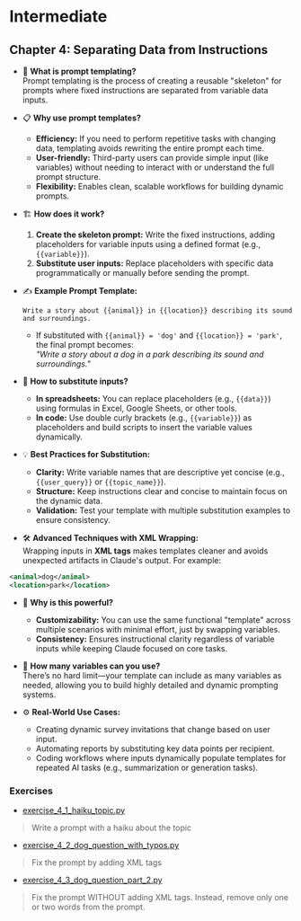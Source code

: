 # Intermediate

## Chapter 4: Separating Data from Instructions

- 🧠 **What is prompt templating?**  
  Prompt templating is the process of creating a reusable "skeleton" for prompts where fixed instructions are separated from variable data inputs.

- 📋 **Why use prompt templates?**  
  - **Efficiency:** If you need to perform repetitive tasks with changing data, templating avoids rewriting the entire prompt each time. 
  - **User-friendly:** Third-party users can provide simple input (like variables) without needing to interact with or understand the full prompt structure.
  - **Flexibility:** Enables clean, scalable workflows for building dynamic prompts.

- 🏗️ **How does it work?**
  1. **Create the skeleton prompt:** Write the fixed instructions, adding placeholders for variable inputs using a defined format (e.g., `{{variable}}`). 
  2. **Substitute user inputs:** Replace placeholders with specific data programmatically or manually before sending the prompt.

- ✍️ **Example Prompt Template:**
  ```
  Write a story about {{animal}} in {{location}} describing its sound and surroundings.
  ```
  - If substituted with `{{animal}} = 'dog'` and `{{location}} = 'park'`, the final prompt becomes:  
    *"Write a story about a dog in a park describing its sound and surroundings."*

- 🔄 **How to substitute inputs?**
  - **In spreadsheets:** You can replace placeholders (e.g., `{{data}}`) using formulas in Excel, Google Sheets, or other tools.
  - **In code:** Use double curly brackets (e.g., `{{variable}}`) as placeholders and build scripts to insert the variable values dynamically.

- 💡 **Best Practices for Substitution:**
  - **Clarity:** Write variable names that are descriptive yet concise (e.g., `{{user_query}}` or `{{topic_name}}`).
  - **Structure:** Keep instructions clear and concise to maintain focus on the dynamic data.
  - **Validation:** Test your template with multiple substitution examples to ensure consistency.

- 🛠️ **Advanced Techniques with XML Wrapping:**  
  Wrapping inputs in **XML tags** makes templates cleaner and avoids unexpected artifacts in Claude's output. For example:
  
```xml
<animal>dog</animal>
<location>park</location>
```

- 🌟 **Why is this powerful?**
  - **Customizability:** You can use the same functional "template" across multiple scenarios with minimal effort, just by swapping variables.
  - **Consistency:** Ensures instructional clarity regardless of variable inputs while keeping Claude focused on core tasks.

- 🤔 **How many variables can you use?**  
  There’s no hard limit—your template can include as many variables as needed, allowing you to build highly detailed and dynamic prompting systems.

- ⚙️ **Real-World Use Cases:**
  - Creating dynamic survey invitations that change based on user input.
  - Automating reports by substituting key data points per recipient.
  - Coding workflows where inputs dynamically populate templates for repeated AI tasks (e.g., summarization or generation tasks).

### Exercises

- [exercise_4_1_haiku_topic.py](exercise_4_1_haiku_topic.py)
> Write a prompt with a haiku about the topic								
- [exercise_4_2_dog_question_with_typos.py](exercise_4_2_dog_question_with_typos.py)
> Fix the prompt by adding XML tags
- [exercise_4_3_dog_question_part_2.py](exercise_4_3_dog_question_part_2.py)
> Fix the prompt WITHOUT adding XML tags. Instead, remove only one or two words from the prompt.
